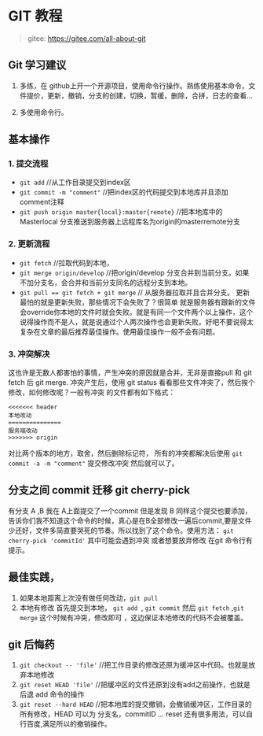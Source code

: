 
# GIT 教程

> gitee: https://gitee.com/all-about-git

## Git 学习建议
1. 多练，在 github上开一个开源项目，使用命令行操作。熟练使用基本命令，文件提价，更新，撤销，分支的创建，切换，暂缓，删除，合拼，日志的查看...  

2. 多使用命令行。

## 基本操作
### 1. 提交流程
* `git add`  //从工作目录提交到index区
* `git commit -m "comment"` //把index区的代码提交到本地库并且添加comment注释
* `git push origin master{local}:master{remote}`  //把本地库中的Masterlocal 分支推送到服务器上远程库名为origin的masterremote分支

### 2. 更新流程
* `git fetch`   //拉取代码到本地，
* `git merge origin/develop`  //把origin/develop 分支合并到当前分支。如果不加分支名，会合并和当前分支同名的远程分支到本地。
* `git pull == git fetch + git merge` // 从服务器拉取并且合并分支。
更新最怕的就是更新失败，那些情况下会失败了？很简单 就是服务器有跟新的文件会override你本地的文件时就会失败。就是有同一个文件两个以上操作，这个说得操作而不是人，就是说通过个人两次操作也会更新失败。好吧不要说得太复杂在文章的最后推荐最佳操作。使用最佳操作一般不会有问题。

### 3. 冲突解决
这也许是无数人都害怕的事情，产生冲突的原因就是合并，无非是直接pull 和 git fetch 后 git merge.
冲突产生后，使用 git status 看看那些文件冲突了，然后挨个修改，如何修改呢？一般有冲突
的文件都有如下格式：
```shell
<<<<<<< header
本地改动
===============
服务端改动
>>>>>>> origin
```
对比两个版本的地方，取舍，然后删除标记符，
所有的冲突都解决后使用 `git commit -a -m "comment"` 提交修改冲突 然后就可以了。


## 分支之间 commit 迁移 git cherry-pick
有分支 A ,B  我在 A上面提交了一个commit 但是发现 B 同样这个提交也要添加，告诉你们我不知道这个命令的时候，真心是在B全部修改一遍后commit,要是文件少还好，文件多简直要哭死的节奏。所以找到了这个命令。使用方法：
`git cherry-pick 'commitId'`
其中可能会遇到冲突 或者想要放弃修改 在git 命令行有提示。

## 最佳实践，
1. 如果本地距离上次没有做任何改动，`git pull` 
2. 本地有修改 首先提交到本地， `git add `,  `git commit` 然后 `git fetch` ,`git merge` 这个时候有冲突，修改即可 ，这边保证本地修改的代码不会被覆盖。

## git 后悔药
1. `git checkout -- 'file'`  //把工作目录的修改还原为缓冲区中代码。也就是放弃本地修改
2. `git reset HEAD 'file'`  //把缓冲区的文件还原到没有add之前操作，也就是后退 add 命令的操作
3. `git reset --hard HEAD` //把本地库的提交撤销，会撤销缓冲区，工作目录的所有修改，HEAD 可以为 分支名，commitID ... reset 还有很多用法，可以自行百度,满足所以的撤销操作。

